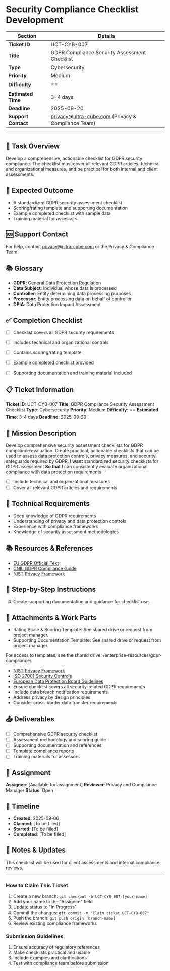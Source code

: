 # Security Compliance Checklist Development

| Section                | Details                                                      |
|------------------------|--------------------------------------------------------------|
| **Ticket ID**          | UCT-CYB-007                                                  |
| **Title**              | GDPR Compliance Security Assessment Checklist                |
| **Type**               | Cybersecurity                                                |
| **Priority**           | Medium                                                       |
| **Difficulty**         | ⭐⭐                                                          |
| **Estimated Time**     | 3-4 days                                                     |
| **Deadline**           | 2025-09-20                                                   |
| **Support Contact**    | privacy@ultra-cube.com (Privacy & Compliance Team)           |

---

## 📝 Task Overview
Develop a comprehensive, actionable checklist for GDPR security compliance. The checklist must cover all relevant GDPR articles, technical and organizational measures, and be practical for both internal and client assessments.

## 🎯 Expected Outcome
- A standardized GDPR security assessment checklist
- Scoring/rating template and supporting documentation
- Example completed checklist with sample data
- Training material for assessors

## 🆘 Support Contact
For help, contact privacy@ultra-cube.com or the Privacy & Compliance Team.

## 📚 Glossary
- **GDPR**: General Data Protection Regulation
- **Data Subject**: Individual whose data is processed
- **Controller**: Entity determining data processing purposes
- **Processor**: Entity processing data on behalf of controller
- **DPIA**: Data Protection Impact Assessment

## ✅ Completion Checklist
- [ ] Checklist covers all GDPR security requirements
- [ ] Includes technical and organizational controls
- [ ] Contains scoring/rating template
- [ ] Example completed checklist provided
- [ ] Supporting documentation and training material included


## 📋 Ticket Information

**Ticket ID**: UCT-CYB-007
**Title**: GDPR Compliance Security Assessment Checklist
**Type**: Cybersecurity
**Priority**: Medium
**Difficulty**: ⭐⭐
**Estimated Time**: 3-4 days
**Deadline**: 2025-09-20

## 🎯 Mission Description
Develop comprehensive security assessment checklists for GDPR compliance evaluation. Create practical, actionable checklists that can be used to assess data protection controls, privacy measures, and security safeguards required by GDPR.
**I want** standardized security checklists for GDPR assessment
**So that** I can consistently evaluate organizational compliance with data protection requirements
- [ ] Include technical and organizational measures
- [ ] Cover all relevant GDPR articles and requirements
## 🔧 Technical Requirements
- Deep knowledge of GDPR requirements
- Understanding of privacy and data protection controls
- Experience with compliance frameworks
- Knowledge of security assessment methodologies

## 📚 Resources & References

- [EU GDPR Official Text](https://gdpr-info.eu/)
- [CNIL GDPR Compliance Guide](https://www.cnil.fr/en/gdpr-compliance)
- [NIST Privacy Framework](https://www.nist.gov/privacy-framework)

## 📝 Step-by-Step Instructions
4. Create supporting documentation and guidance for checklist use.

## 📎 Attachments & Work Parts

- Rating Scale & Scoring Template: See shared drive or request from project manager.
- Supporting Documentation Template: See shared drive or request from project manager.

For access to templates, see the shared drive: /enterprise-resources/gdpr-compliance/

- [NIST Privacy Framework](https://www.nist.gov/privacy-framework)
- [ISO 27001 Security Controls](https://www.iso.org/isoiec-27001-information-security.html)
- [European Data Protection Board Guidelines](https://edpb.europa.eu/)
- Ensure checklist covers all security-related GDPR requirements
- Include data breach notification requirements
- Address privacy by design principles
- Consider cross-border data transfer requirements

## 📤 Deliverables

- [ ] Comprehensive GDPR security checklist
- [ ] Assessment methodology and scoring guide
- [ ] Supporting documentation and references
- [ ] Template compliance reports
- [ ] Training materials for assessors

## 👥 Assignment

**Assignee**: [Available for assignment]
**Reviewer**: Privacy and Compliance Manager
**Status**: Open

## 📅 Timeline

- **Created**: 2025-09-06
- **Claimed**: [To be filled]
- **Started**: [To be filled]
- **Completed**: [To be filled]

## 💬 Notes & Updates

This checklist will be used for client assessments and internal compliance reviews.

---

### How to Claim This Ticket

1. Create a new branch: `git checkout -b UCT-CYB-007-[your-name]`
2. Add your name to the "Assignee" field
3. Update status to "In Progress"
4. Commit the changes: `git commit -m "Claim ticket UCT-CYB-007"`
5. Push the branch: `git push origin [branch-name]`
6. Review existing compliance frameworks

### Submission Guidelines

1. Ensure accuracy of regulatory references
2. Make checklists practical and usable
3. Include examples and clarifications
4. Test with compliance team before submission
